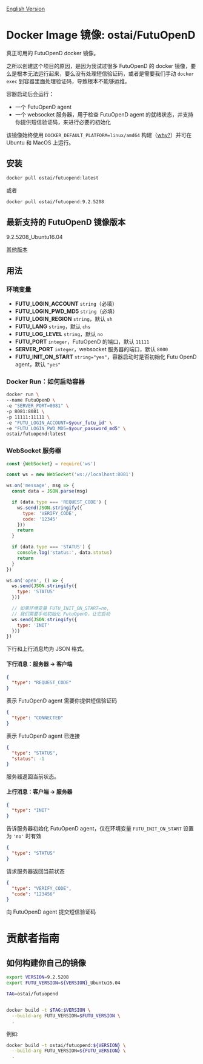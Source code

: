 [English Version](./README.en.md)

# Docker Image 镜像: ostai/FutuOpenD

真正可用的 FutuOpenD docker 镜像。

之所以创建这个项目的原因，是因为我试过很多 FutuOpenD 的 docker 镜像，要么是根本无法运行起来，要么没有处理短信验证码，或者是需要我们手动 `docker exec` 到容器里面处理验证码，导致根本不能够运维。

容器启动后会运行：
- 一个 FutuOpenD agent
- 一个 websocket 服务器，用于检查 FutuOpenD agent 的就绪状态，并支持你提供短信验证码，来进行必要的初始化

该镜像始终使用 `DOCKER_DEFAULT_PLATFORM=linux/amd64` 构建（[why?](https://stackoverflow.com/questions/71040681/qemu-x86-64-could-not-open-lib64-ld-linux-x86-64-so-2-no-such-file-or-direc)）并可在 Ubuntu 和 MacOS 上运行。

## 安装

```sh
docker pull ostai/futuopend:latest
```

或者

```sh
docker pull ostai/futuopend:9.2.5208
```

## 最新支持的 FutuOpenD 镜像版本

9.2.5208_Ubuntu16.04

[其他版本](https://hub.docker.com/r/ostai/futuopend/tags)

## 用法

### 环境变量

- **FUTU_LOGIN_ACCOUNT** `string`（必填）
- **FUTU_LOGIN_PWD_MD5** `string`（必填）
- **FUTU_LOGIN_REGION** `string`，默认 `sh`
- **FUTU_LANG** `string`，默认 `chs`
- **FUTU_LOG_LEVEL** `string`，默认 `no`
- **FUTU_PORT** `integer`，FutuOpenD 的端口，默认 `11111`
- **SERVER_PORT** `integer`，websocket 服务器的端口，默认 `8000`
- **FUTU_INIT_ON_START** `string="yes"`，容器启动时是否初始化 Futu OpenD agent，默认 `"yes"`

### Docker Run：如何启动容器

```sh
docker run \
--name FutuOpenD \
-e "SERVER_PORT=8081" \
-p 8081:8081 \
-p 11111:11111 \
-e "FUTU_LOGIN_ACCOUNT=$your_futu_id" \
-e "FUTU_LOGIN_PWD_MD5=$your_password_md5" \
ostai/futuopend:latest
```

### WebSocket 服务器

```js
const {WebSocket} = require('ws')

const ws = new WebSocket('ws://localhost:8081')

ws.on('message', msg => {
  const data = JSON.parse(msg)

  if (data.type === 'REQUEST_CODE') {
    ws.send(JSON.stringify({
      type: 'VERIFY_CODE',
      code: '12345'
    }))
    return
  }

  if (data.type === 'STATUS') {
    console.log('status:', data.status)
    return
  }
})

ws.on('open', () => {
  ws.send(JSON.stringify({
    type: 'STATUS'
  }))

  // 如果环境变量 FUTU_INIT_ON_START=no,
  // 我们需要手动初始化 FutuOpenD，让它启动
  ws.send(JSON.stringify({
    type: 'INIT'
  }))
})
```

下行和上行消息均为 JSON 格式。

#### 下行消息：服务器 -> 客户端

```json
{
  "type": "REQUEST_CODE"
}
```
表示 FutuOpenD agent 需要你提供短信验证码

```json
{
  "type": "CONNECTED"
}
```
表示 FutuOpenD agent 已连接

```json
{
  "type": "STATUS",
  "status": -1
}
```
服务器返回当前状态。

#### 上行消息：客户端 -> 服务器

```json
{
  "type": "INIT"
}
```
告诉服务器初始化 FutuOpenD agent，仅在环境变量 `FUTU_INIT_ON_START` 设置为 `'no'` 时有效

```json
{
  "type": "STATUS"
}
```
请求服务器返回当前状态

```json
{
  "type": "VERIFY_CODE",
  "code": "123456"
}
```
向 FutuOpenD agent 提交短信验证码

# 贡献者指南

## 如何构建你自己的镜像

```sh
export VERSION=9.2.5208
export FUTU_VERSION=${VERSION}_Ubuntu16.04
```

```sh
TAG=ostai/futuopend


docker build -t $TAG:$VERSION \
  --build-arg FUTU_VERSION=$FUTU_VERSION \
  .
```

例如:

```sh
docker build -t ostai/futuopend:${VERSION} \
  --build-arg FUTU_VERSION=${FUTU_VERSION} \
  .
```
